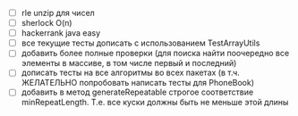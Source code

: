 - [ ] rle unzip для чисел
- [ ] sherlock O(n)
- [ ] hackerrank java easy
- [ ] все текущие тесты дописать с использованием TestArrayUtils
- [ ] добавить более полные проверки (для поиска найти поочередно все элементы в массиве, в том числе первый и последний)
- [ ] дописать тесты на все алгоритмы во всех пакетах (в т.ч. ЖЕЛАТЕЛЬНО попробовать написать тесты для PhoneBook)
- [ ] добавить в метод generateRepeatable строгое соответствие minRepeatLength. Т.е. все куски должны быть не меньше этой длины